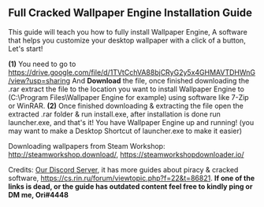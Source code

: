 ## **Full Cracked Wallpaper Engine Installation Guide**

This guide will teach you how to fully install Wallpaper Engine, A software that helps you customize your desktop wallpaper with a click of a button, Let's start!

**(1)** You need to go to <https://drive.google.com/file/d/1TVtCchVA88bjCRyG2y5x4GHMAVTDHWnG/view?usp=sharing> And **__Download__** the file, once finished downloading the .rar extract the file to the location you want to install Wallpaper Engine to (C:\Program Files\Wallpaper Engine for example) using software like 7-Zip or WinRAR.
**(2)** Once finished downloading & extracting the file open the extracted .rar folder & run install.exe, after installation is done run launcher.exe, and that's it! You have Wallpaper Engine up and running! (you may want to make a Desktop Shortcut of launcher.exe to make it easier)

Downloading wallpapers from Steam Workshop: <http://steamworkshop.download/>, <https://steamworkshopdownloader.io/>

Credits: [Our Discord Server](https://discord.gg/enMG8bXUbn), it has more guides about piracy & cracked software, https://cs.rin.ru/forum/viewtopic.php?f=22&t=86821.
**If one of the links is dead, or the guide has outdated content feel free to kindly ping or DM me, Ori#4448**
